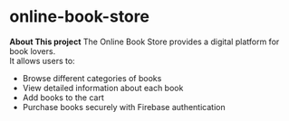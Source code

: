 # online-book-store

**About This project**
The Online Book Store provides a digital platform for book lovers.  
It allows users to:  
- Browse different categories of books  
- View detailed information about each book  
- Add books to the cart  
- Purchase books securely with Firebase authentication 
